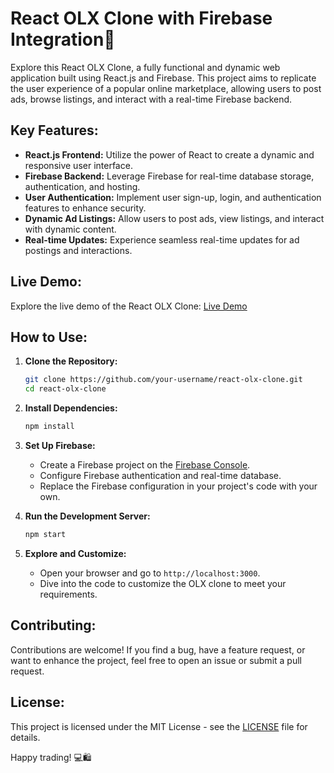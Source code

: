 # React OLX Clone with Firebase Integration🚀

Explore this React OLX Clone, a fully functional and dynamic web application built using React.js and Firebase. This project aims to replicate the user experience of a popular online marketplace, allowing users to post ads, browse listings, and interact with a real-time Firebase backend.

## Key Features:

- **React.js Frontend:** Utilize the power of React to create a dynamic and responsive user interface.
- **Firebase Backend:** Leverage Firebase for real-time database storage, authentication, and hosting.
- **User Authentication:** Implement user sign-up, login, and authentication features to enhance security.
- **Dynamic Ad Listings:** Allow users to post ads, view listings, and interact with dynamic content.
- **Real-time Updates:** Experience seamless real-time updates for ad postings and interactions.

## Live Demo:

Explore the live demo of the React OLX Clone: [Live Demo](https://react-olx-clone-five.vercel.app/)

## How to Use:

1. **Clone the Repository:**
   ```bash
   git clone https://github.com/your-username/react-olx-clone.git
   cd react-olx-clone
   ```

2. **Install Dependencies:**
   ```bash
   npm install
   ```

3. **Set Up Firebase:**
   - Create a Firebase project on the [Firebase Console](https://console.firebase.google.com/).
   - Configure Firebase authentication and real-time database.
   - Replace the Firebase configuration in your project's code with your own.

4. **Run the Development Server:**
   ```bash
   npm start
   ```

5. **Explore and Customize:**
   - Open your browser and go to `http://localhost:3000`.
   - Dive into the code to customize the OLX clone to meet your requirements.

## Contributing:

Contributions are welcome! If you find a bug, have a feature request, or want to enhance the project, feel free to open an issue or submit a pull request.

## License:

This project is licensed under the MIT License - see the [LICENSE](LICENSE) file for details.

Happy trading! 💻🛍️
